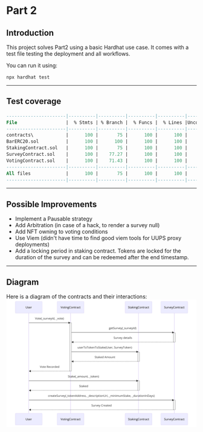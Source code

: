 # Part 2


## Introduction

This project solves Part2 using a basic Hardhat use case.
It comes with a test file testing the deployment and all workflows.

You can run it using:

```shell
npx hardhat test
```

---

## Test coverage


```sql
----------------------|----------|----------|----------|----------|----------------|
File                  |  % Stmts | % Branch |  % Funcs |  % Lines |Uncovered Lines |
----------------------|----------|----------|----------|----------|----------------|
contracts\            |      100 |       75 |      100 |      100 |                |
BarERC20.sol          |      100 |      100 |      100 |      100 |                |
StakingContract.sol   |      100 |       75 |      100 |      100 |                |
SurveyContract.sol    |      100 |    77.27 |      100 |      100 |                |
VotingContract.sol    |      100 |    71.43 |      100 |      100 |                |
----------------------|----------|----------|----------|----------|----------------|
All files             |      100 |       75 |      100 |      100 |                |
----------------------|----------|----------|----------|----------|----------------|
```

----

## Possible Improvements

 - Implement a Pausable strategy
 - Add Arbitration (in case of a hack, to render a survey null)
 - Add NFT owning to  voting conditions
 - Use Viem (didn't have time to find good viem tools for UUPS proxy deployments)
 - Add a locking period in staking contract. Tokens are locked for the duration of the survey and can be redeemed after the end timestamp.


---

## Diagram
Here is a diagram of the contracts and their interactions:
![Diagram](./diagram.png)